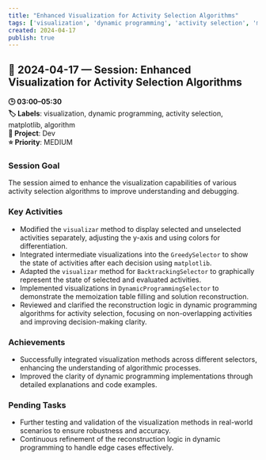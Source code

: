 ```yaml
---
title: "Enhanced Visualization for Activity Selection Algorithms"
tags: ['visualization', 'dynamic programming', 'activity selection', 'matplotlib', 'algorithm']
created: 2024-04-17
publish: true
---
```


## 📅 2024-04-17 — Session: Enhanced Visualization for Activity Selection Algorithms

**🕒 03:00–05:30**  
**🏷️ Labels**: visualization, dynamic programming, activity selection, matplotlib, algorithm  
**📂 Project**: Dev  
**⭐ Priority**: MEDIUM  


### Session Goal
The session aimed to enhance the visualization capabilities of various activity selection algorithms to improve understanding and debugging.

### Key Activities
- Modified the `visualizar` method to display selected and unselected activities separately, adjusting the y-axis and using colors for differentiation.
- Integrated intermediate visualizations into the `GreedySelector` to show the state of activities after each decision using `matplotlib`.
- Adapted the `visualizar` method for `BacktrackingSelector` to graphically represent the state of selected and evaluated activities.
- Implemented visualizations in `DynamicProgrammingSelector` to demonstrate the memoization table filling and solution reconstruction.
- Reviewed and clarified the reconstruction logic in dynamic programming algorithms for activity selection, focusing on non-overlapping activities and improving decision-making clarity.

### Achievements
- Successfully integrated visualization methods across different selectors, enhancing the understanding of algorithmic processes.
- Improved the clarity of dynamic programming implementations through detailed explanations and code examples.

### Pending Tasks
- Further testing and validation of the visualization methods in real-world scenarios to ensure robustness and accuracy.
- Continuous refinement of the reconstruction logic in dynamic programming to handle edge cases effectively.

